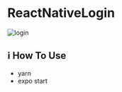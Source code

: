 # ReactNativeLogin

![login](https://user-images.githubusercontent.com/49764151/81417061-fe522a00-9120-11ea-8146-82dd8b8f31f5.png)

## :information_source: How To Use

- yarn 
- expo start
